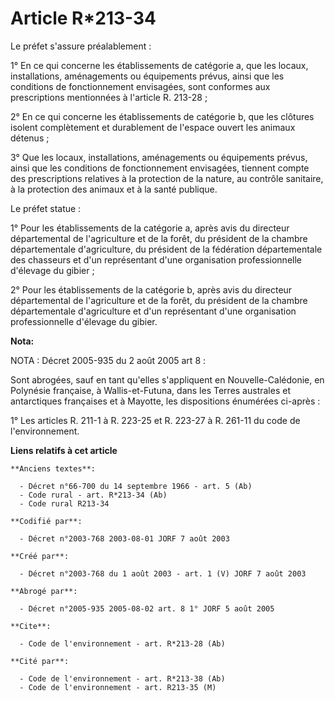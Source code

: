 # Article R*213-34

Le préfet s'assure préalablement :

1° En ce qui concerne les établissements de catégorie a, que les locaux, installations, aménagements ou équipements prévus,
ainsi que les conditions de fonctionnement envisagées, sont conformes aux prescriptions mentionnées à l'article R. 213-28 ;

2° En ce qui concerne les établissements de catégorie b, que les clôtures isolent complètement et durablement de l'espace
ouvert les animaux détenus ;

3° Que les locaux, installations, aménagements ou équipements prévus, ainsi que les conditions de fonctionnement envisagées,
tiennent compte des prescriptions relatives à la protection de la nature, au contrôle sanitaire, à la protection des animaux
et à la santé publique.

Le préfet statue :

1° Pour les établissements de la catégorie a, après avis du directeur départemental de l'agriculture et de la forêt, du
président de la chambre départementale d'agriculture, du président de la fédération départementale des chasseurs et d'un
représentant d'une organisation professionnelle d'élevage du gibier ;

2° Pour les établissements de la catégorie b, après avis du directeur départemental de l'agriculture et de la forêt, du
président de la chambre départementale d'agriculture et d'un représentant d'une organisation professionnelle d'élevage du
gibier.

**Nota:**

NOTA : Décret 2005-935 du 2 août 2005 art 8 :

Sont abrogées, sauf en tant qu'elles s'appliquent en Nouvelle-Calédonie, en Polynésie française, à Wallis-et-Futuna, dans les
Terres australes et antarctiques françaises et à Mayotte, les dispositions énumérées ci-après :

1° Les articles R. 211-1 à R. 223-25 et R. 223-27 à R. 261-11 du code de l'environnement.

**Liens relatifs à cet article**

	**Anciens textes**:

	  - Décret n°66-700 du 14 septembre 1966 - art. 5 (Ab)
	  - Code rural - art. R*213-34 (Ab)
	  - Code rural R213-34

	**Codifié par**:

	  - Décret n°2003-768 2003-08-01 JORF 7 août 2003

	**Créé par**:

	  - Décret n°2003-768 du 1 août 2003 - art. 1 (V) JORF 7 août 2003

	**Abrogé par**:

	  - Décret n°2005-935 2005-08-02 art. 8 1° JORF 5 août 2005

	**Cite**:

	  - Code de l'environnement - art. R*213-28 (Ab)

	**Cité par**:

	  - Code de l'environnement - art. R*213-38 (Ab)
	  - Code de l'environnement - art. R213-35 (M)
